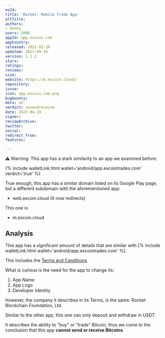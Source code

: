 ```yaml
---
wsId: 
title: 'Rocket: Mobile Trade App'
altTitle: 
authors:
- danny
users: 5000
appId: app.excoin.com
appCountry: 
released: 2022-03-20
updated: 2022-09-16
version: 1.1.2
stars: 
ratings: 
reviews: 
size: 
website: https://m.excoin.cloud/
repository: 
issue: 
icon: app.excoin.com.png
bugbounty: 
meta: ok
verdict: nosendreceive
date: 2023-04-19
signer: 
reviewArchive: 
twitter: 
social: 
redirect_from: 
features: 

---
```


⚠️ Warning: This app has a stark similarity to an app we  examined before: 

{% include walletLink.html wallet='android/app.excointrades.com' verdict='true' %}

True enough, this app has a similar domain listed on its Google Play page, but a different subdomain with the aforementioned app:

- web.excoin.cloud (It now redirects)

This one is:

- m.excoin.cloud

## Analysis 

This app has a significant amount of details that are similar with {% include walletLink.html wallet='android/app.excointrades.com' %}. 

This includes the [Terms and Conditions](https://m.excoin.cloud/terms). 

What is curious is the need for the app to change its:

1. App Name
2. App Logo 
3. Developer Identity 

However, the company it describes in its Terms, is the same:
Rocket Blockchain Foundation, Ltd. 

Similar to the other app, this one can only deposit and withdraw in USDT. 

It describes the ability to "buy" or "trade" Bitcoin, thus we come to the conclusion that this app **cannot send or receive Bitcoins**.



 



